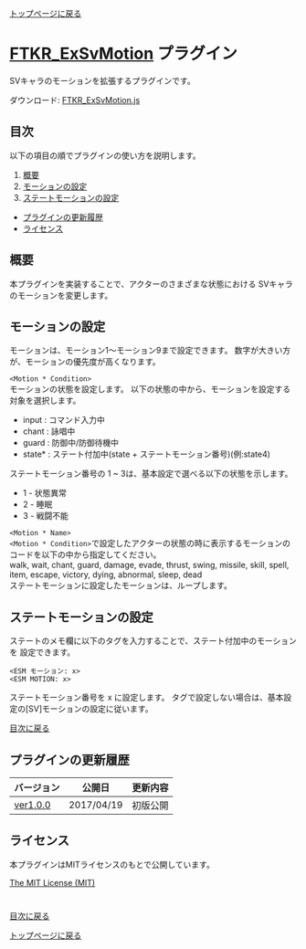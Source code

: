 [トップページに戻る](README.ja.md)

# [FTKR_ExSvMotion](FTKR_ExSvMotion.js) プラグイン

SVキャラのモーションを拡張するプラグインです。

ダウンロード: [FTKR_ExSvMotion.js](https://raw.githubusercontent.com/futokoro/RPGMaker/master/FTKR_ExSvMotion.js)

## 目次

以下の項目の順でプラグインの使い方を説明します。
1. [概要](#概要)
2. [モーションの設定](#モーションの設定)
3. [ステートモーションの設定](#ステートモーションの設定)
* [プラグインの更新履歴](#プラグインの更新履歴)
* [ライセンス](#ライセンス)

## 概要

本プラグインを実装することで、アクターのさまざまな状態における
SVキャラのモーションを変更します。

## モーションの設定

モーションは、モーション1～モーション9まで設定できます。
数字が大きい方が、モーションの優先度が高くなります。

`<Motion * Condition>`<br>
モーションの状態を設定します。
以下の状態の中から、モーションを設定する対象を選択します。
* input  : コマンド入力中
* chant  : 詠唱中
* guard  : 防御中/防御待機中
* state* : ステート付加中(state + ステートモーション番号)(例:state4)

ステートモーション番号の 1 ~ 3は、基本設定で選べる以下の状態を示します。
* 1 - 状態異常
* 2 - 睡眠
* 3 - 戦闘不能

`<Motion * Name>`<br>
`<Motion * Condition>`で設定したアクターの状態の時に表示するモーションのコードを以下の中から指定してください。<br>
 walk, wait, chant, guard, damage, evade, thrust, swing,
 missile, skill, spell, item, escape, victory, dying,
 abnormal, sleep, dead<br>
ステートモーションに設定したモーションは、ループします。

## ステートモーションの設定
ステートのメモ欄に以下のタグを入力することで、ステート付加中のモーションを
設定できます。

```
<ESM モーション: x>
<ESM MOTION: x>
```
ステートモーション番号を x に設定します。
タグで設定しない場合は、基本設定の[SV]モーションの設定に従います。

[目次に戻る](#目次)

## プラグインの更新履歴

| バージョン | 公開日 | 更新内容 |
| --- | --- | --- |
| [ver1.0.0](FTKR_ExSvMotion.js) | 2017/04/19 | 初版公開 |

## ライセンス

本プラグインはMITライセンスのもとで公開しています。

[The MIT License (MIT)](https://opensource.org/licenses/mit-license.php)

#
[目次に戻る](#目次)

[トップページに戻る](README.ja.md)
